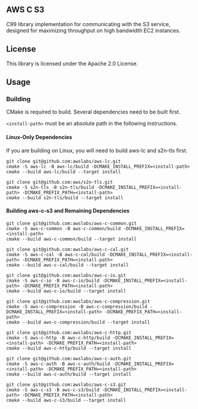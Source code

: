 ## AWS C S3

C99 library implementation for communicating with the S3 service, designed for maximizing throughput on high bandwidth EC2 instances.

## License

This library is licensed under the Apache 2.0 License.

## Usage

### Building

CMake is required to build. Several dependencies need to be built first.

`<install-path>` must be an absolute path in the following instructions.

#### Linux-Only Dependencies

If you are building on Linux, you will need to build aws-lc and s2n-tls first.

```
git clone git@github.com:awslabs/aws-lc.git
cmake -S aws-lc -B aws-lc/build -DCMAKE_INSTALL_PREFIX=<install-path>
cmake --build aws-lc/build --target install

git clone git@github.com:aws/s2n-tls.git
cmake -S s2n-tls -B s2n-tls/build -DCMAKE_INSTALL_PREFIX=<install-path> -DCMAKE_PREFIX_PATH=<install-path>
cmake --build s2n-tls/build --target install
```

#### Building aws-c-s3 and Remaining Dependencies

```
git clone git@github.com:awslabs/aws-c-common.git
cmake -S aws-c-common -B aws-c-common/build -DCMAKE_INSTALL_PREFIX=<install-path>
cmake --build aws-c-common/build --target install

git clone git@github.com:awslabs/aws-c-cal.git
cmake -S aws-c-cal -B aws-c-cal/build -DCMAKE_INSTALL_PREFIX=<install-path> -DCMAKE_PREFIX_PATH=<install-path>
cmake --build aws-c-cal/build --target install

git clone git@github.com:awslabs/aws-c-io.git
cmake -S aws-c-io -B aws-c-io/build -DCMAKE_INSTALL_PREFIX=<install-path> -DCMAKE_PREFIX_PATH=<install-path>
cmake --build aws-c-io/build --target install

git clone git@github.com:awslabs/aws-c-compression.git
cmake -S aws-c-compression -B aws-c-compression/build -DCMAKE_INSTALL_PREFIX=<install-path> -DCMAKE_PREFIX_PATH=<install-path>
cmake --build aws-c-compression/build --target install

git clone git@github.com:awslabs/aws-c-http.git
cmake -S aws-c-http -B aws-c-http/build -DCMAKE_INSTALL_PREFIX=<install-path> -DCMAKE_PREFIX_PATH=<install-path>
cmake --build aws-c-http/build --target install

git clone git@github.com:awslabs/aws-c-auth.git
cmake -S aws-c-auth -B aws-c-auth/build -DCMAKE_INSTALL_PREFIX=<install-path> -DCMAKE_PREFIX_PATH=<install-path>
cmake --build aws-c-auth/build --target install

git clone git@github.com:awslabs/aws-c-s3.git
cmake -S aws-c-s3 -B aws-c-s3/build -DCMAKE_INSTALL_PREFIX=<install-path> -DCMAKE_PREFIX_PATH=<install-path>
cmake --build aws-c-s3/build --target install
```
